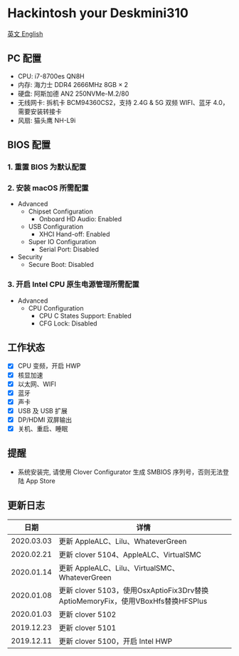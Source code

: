 # Hackintosh your Deskmini310

[英文 English](./README.md)

## PC 配置
* CPU: i7-8700es QN8H
* 内存: 海力士 DDR4 2666MHz 8GB × 2
* 硬盘: 阿斯加德 AN2 250NVMe-M.2/80
* 无线网卡: 拆机卡 BCM94360CS2，支持 2.4G & 5G 双频 WIFI、蓝牙 4.0，需要安装转接卡
* 风扇: 猫头鹰 NH-L9i

## BIOS 配置
### 1. 重置 BIOS 为默认配置

### 2. 安装 macOS 所需配置
* Advanced
  * Chipset Configuration
    * Onboard HD Audio: Enabled
  * USB Configuration
    * XHCI Hand-off: Enabled
  * Super IO Configuration
    * Serial Port: Disabled  
* Security
  * Secure Boot: Disabled

### 3. 开启 Intel CPU 原生电源管理所需配置
* Advanced
  * CPU Configuration
    * CPU C States Support: Enabled
    * CFG Lock: Disabled

## 工作状态
* [x] CPU 变频，开启 HWP
* [x] 核显加速
* [x] 以太网、WIFI
* [x] 蓝牙
* [x] 声卡
* [x] USB 及 USB 扩展
* [x] DP/HDMI 双屏输出
* [x] 关机、重启、睡眠

## 提醒

* 系统安装完, 请使用 Clover Configurator 生成 SMBIOS 序列号，否则无法登陆 App Store

## 更新日志

| 日期      | 详情                                                              |
|-----------|----------------------------------------------------------------------|
| 2020.03.03 | 更新 AppleALC、Lilu、WhateverGreen |
| 2020.02.21 | 更新 clover 5104、AppleALC、VirtualSMC |
| 2020.01.14 | 更新 AppleALC、Lilu、VirtualSMC、WhateverGreen |
| 2020.01.08 | 更新 clover 5103，使用OsxAptioFix3Drv替换AptioMemoryFix，使用VBoxHfs替换HFSPlus |
| 2020.01.03 | 更新 clover 5102 |
| 2019.12.23 | 更新 clover 5101 |
| 2019.12.11 | 更新 clover 5100，开启 Intel HWP |